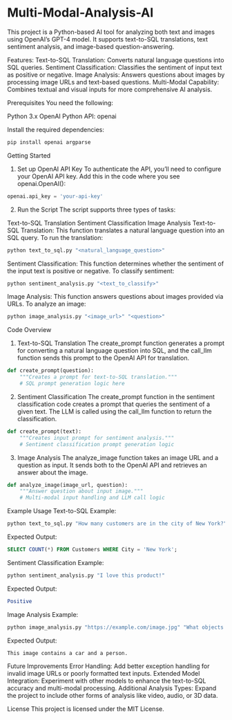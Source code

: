 # Multi-Modal-Analysis-AI

This project is a Python-based AI tool for analyzing both text and images using OpenAI’s GPT-4 model. It supports text-to-SQL translations, text sentiment analysis, and image-based question-answering.

Features:
Text-to-SQL Translation: Converts natural language questions into SQL queries.
Sentiment Classification: Classifies the sentiment of input text as positive or negative.
Image Analysis: Answers questions about images by processing image URLs and text-based questions.
Multi-Modal Capability: Combines textual and visual inputs for more comprehensive AI analysis.

Prerequisites
You need the following:

Python 3.x
OpenAI 
Python API: openai

Install the required dependencies:
```bash
pip install openai argparse
```

Getting Started
1. Set up OpenAI API Key
To authenticate the API, you’ll need to configure your OpenAI API key. Add this in the code where you see openai.OpenAI():

```python
openai.api_key = 'your-api-key'
```
2. Run the Script
The script supports three types of tasks:

Text-to-SQL Translation
Sentiment Classification
Image Analysis
Text-to-SQL Translation:
This function translates a natural language question into an SQL query. To run the translation:

```bash
python text_to_sql.py "<natural_language_question>"
```

Sentiment Classification:
This function determines whether the sentiment of the input text is positive or negative. To classify sentiment:

```bash
python sentiment_analysis.py "<text_to_classify>"
```

Image Analysis:
This function answers questions about images provided via URLs. To analyze an image:

```bash
python image_analysis.py "<image_url>" "<question>"
```
Code Overview
1. Text-to-SQL Translation
The create_prompt function generates a prompt for converting a natural language question into SQL, and the call_llm function sends this prompt to the OpenAI API for translation.

```python
def create_prompt(question):
    """Creates a prompt for text-to-SQL translation."""
    # SQL prompt generation logic here
```
2. Sentiment Classification
The create_prompt function in the sentiment classification code creates a prompt that queries the sentiment of a given text. The LLM is called using the call_llm function to return the classification.
```python
def create_prompt(text):
    """Creates input prompt for sentiment analysis."""
    # Sentiment classification prompt generation logic
```

3. Image Analysis
The analyze_image function takes an image URL and a question as input. It sends both to the OpenAI API and retrieves an answer about the image.
```python
def analyze_image(image_url, question):
    """Answer question about input image."""
    # Multi-modal input handling and LLM call logic
```

Example Usage
Text-to-SQL Example:
```bash
python text_to_sql.py "How many customers are in the city of New York?"
```
Expected Output:
```sql
SELECT COUNT(*) FROM Customers WHERE City = 'New York';
```

Sentiment Classification Example:
```bash
python sentiment_analysis.py "I love this product!"
```
Expected Output:
```mathematica
Positive
```

Image Analysis Example:
```bash
python image_analysis.py "https://example.com/image.jpg" "What objects are in this image?"
```
Expected Output:
```css
This image contains a car and a person.
```

Future Improvements
Error Handling: Add better exception handling for invalid image URLs or poorly formatted text inputs.
Extended Model Integration: Experiment with other models to enhance the text-to-SQL accuracy and multi-modal processing.
Additional Analysis Types: Expand the project to include other forms of analysis like video, audio, or 3D data.

License
This project is licensed under the MIT License.
